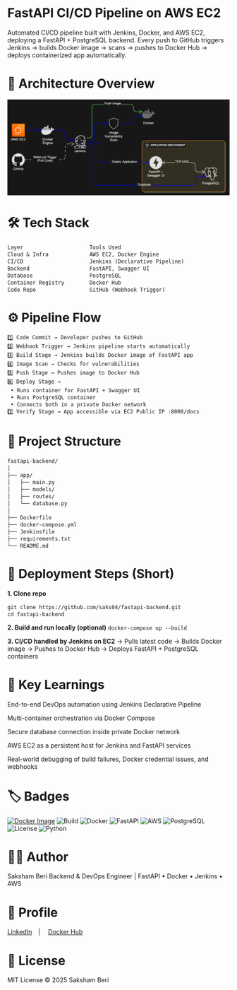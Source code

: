 # FastAPI CI/CD Pipeline on AWS EC2

Automated CI/CD pipeline built with Jenkins, Docker, and AWS EC2, deploying a FastAPI + PostgreSQL backend.
Every push to GitHub triggers Jenkins → builds Docker image → scans → pushes to Docker Hub → deploys containerized app automatically.

# 🧩 Architecture Overview
![alt text](<image.png>)


# 🛠️ Tech Stack
```
Layer	                  Tools Used
Cloud & Infra	          AWS EC2, Docker Engine
CI/CD	                  Jenkins (Declarative Pipeline)
Backend	                  FastAPI, Swagger UI
Database                  PostgreSQL
Container Registry	      Docker Hub
Code Repo	              GitHub (Webhook Trigger)
```

# ⚙️ Pipeline Flow
```
1️⃣ Code Commit → Developer pushes to GitHub
2️⃣ Webhook Trigger → Jenkins pipeline starts automatically
3️⃣ Build Stage → Jenkins builds Docker image of FastAPI app
4️⃣ Image Scan → Checks for vulnerabilities
5️⃣ Push Stage → Pushes image to Docker Hub
6️⃣ Deploy Stage →
 • Runs container for FastAPI + Swagger UI
 • Runs PostgreSQL container
 • Connects both in a private Docker network
7️⃣ Verify Stage → App accessible via EC2 Public IP :8000/docs
```

# 🧾 Project Structure
```
fastapi-backend/
│
├── app/
│   ├── main.py
│   ├── models/
│   ├── routes/
│   └── database.py
│
├── Dockerfile
├── docker-compose.yml
├── Jenkinsfile
├── requirements.txt
└── README.md
```
# 🚀 Deployment Steps (Short)
**1. Clone repo**
```
git clone https://github.com/saks04/fastapi-backend.git
cd fastapi-backend
```

**2. Build and run locally (optional)**
```docker-compose up --build```

**3. CI/CD handled by Jenkins on EC2**
    → Pulls latest code
    → Builds Docker image
    → Pushes to Docker Hub
    → Deploys FastAPI + PostgreSQL containers

# 🧠 Key Learnings

End-to-end DevOps automation using Jenkins Declarative Pipeline

Multi-container orchestration via Docker Compose

Secure database connection inside private Docker network

AWS EC2 as a persistent host for Jenkins and FastAPI services

Real-world debugging of build failures, Docker credential issues, and webhooks


# 🏷️ Badges
[![Docker Image](https://img.shields.io/badge/DockerHub-saks04%2Ffastapi--backend-blue?logo=docker)](https://hub.docker.com/r/saks04/fastapi-backend)
![Build](https://img.shields.io/badge/Build-Passing-brightgreen)
![Docker](https://img.shields.io/badge/Docker-Automated-blue?logo=docker)
![FastAPI](https://img.shields.io/badge/FastAPI-0.110.0-green?logo=fastapi)
![AWS](https://img.shields.io/badge/Deployed_on-AWS-orange?logo=amazon-aws)
![PostgreSQL](https://img.shields.io/badge/Database-PostgreSQL-blue?logo=postgresql)
![License](https://img.shields.io/badge/License-MIT-lightgrey)
![Python](https://img.shields.io/badge/Python-3.10+-yellow?logo=python)


# 🧑‍💻 Author

Saksham Beri
Backend & DevOps Engineer | FastAPI • Docker • Jenkins • AWS

# 🔗 Profile
[LinkedIn](https://www.linkedin.com/in/saksham-beri-32543b301/) | 
[Docker Hub](https://hub.docker.com/u/saks04)

# 📜 License

MIT License © 2025 Saksham Beri
